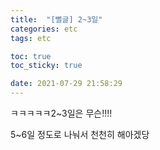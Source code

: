 ```yaml
---
title:  "[뻘글] 2~3일"
categories: etc
tags: etc

toc: true
toc_sticky: true

date: 2021-07-29 21:58:29
---
```


ㅋㅋㅋㅋㅋ2~3일은 무슨!!!!

5~6일 정도로 나눠서 천천히 해아겠당
